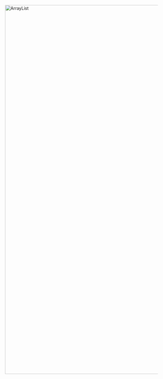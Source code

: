 <img width="1294" height="1212" alt="ArrayList" src="https://github.com/user-attachments/assets/67def009-a474-44bd-8be8-53621ba643eb" />
